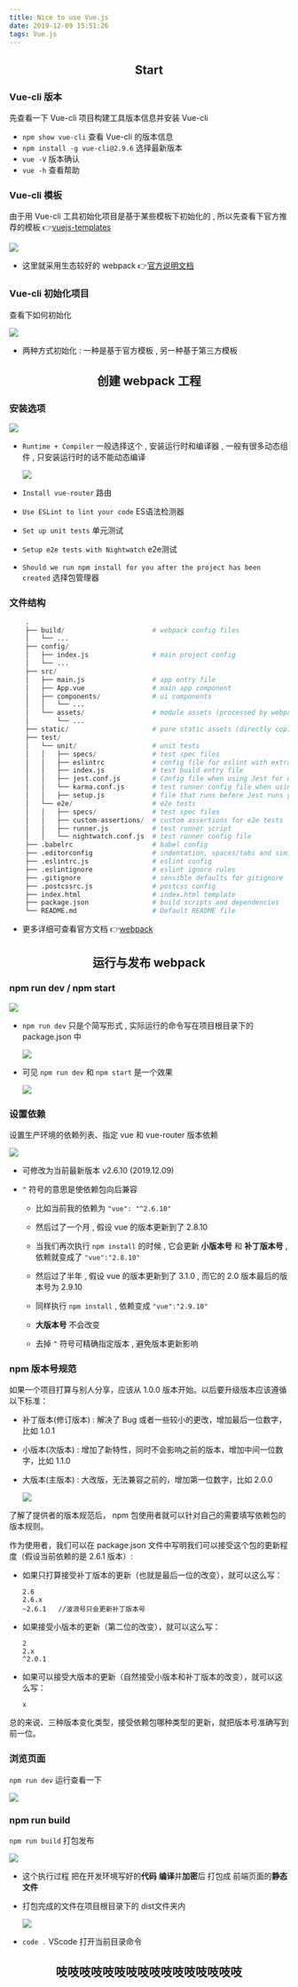 ```yaml
---
title: Nice to use Vue.js
date: 2019-12-09 15:51:26
tags: Vue.js
---
```


## <center>Start</center> 

### Vue-cli 版本

先查看一下 Vue-cli 项目构建工具版本信息并安装 Vue-cli
    
- `npm show vue-cli`  查看 Vue-cli 的版本信息
- `npm install -g vue-cli@2.9.6` 选择最新版本
- `vue -V` 版本确认
- `vue -h` 查看帮助

### Vue-cli 模板

由于用 Vue-cli 工具初始化项目是基于某些模板下初始化的 , 所以先查看下官方推荐的模板 👉[vuejs-templates](https://github.com/vuejs-templates)

![](/images/Vue2/01.png)

- 这里就采用生态较好的 webpack  👉[官方说明文档](http://vuejs-templates.github.io/webpack/)

### Vue-cli 初始化项目

查看下如何初始化

![](/images/Vue2/01.png)

- 两种方式初始化 : 一种是基于官方模板 , 另一种基于第三方模板

## <center>创建 webpack 工程</center>

### 安装选项

![](/images/Vue2/03.png)

- `Runtime + Compiler` 一般选择这个 , 安装运行时和编译器 , 一般有很多动态组件 , 只安装运行时的话不能动态编译

    ![](/images/Vue2/03-1.png)

- `Install vue-router` 路由
- `Use ESLint to lint your code` ES语法检测器
- `Set up unit tests` 单元测试
- `Setup e2e tests with Nightwatch` e2e测试
- `Should we run npm install for you after the project has been created` 选择包管理器

### 文件结构

```py
    .
    ├── build/                      # webpack config files
    │   └── ...
    ├── config/
    │   ├── index.js                # main project config
    │   └── ...
    ├── src/
    │   ├── main.js                 # app entry file
    │   ├── App.vue                 # main app component
    │   ├── components/             # ui components
    │   │   └── ...
    │   └── assets/                 # module assets (processed by webpack)
    │       └── ...
    ├── static/                     # pure static assets (directly copied)
    ├── test/
    │   └── unit/                   # unit tests
    │   │   ├── specs/              # test spec files
    │   │   ├── eslintrc            # config file for eslint with extra settings only for unit tests
    │   │   ├── index.js            # test build entry file
    │   │   ├── jest.conf.js        # Config file when using Jest for unit tests
    │   │   └── karma.conf.js       # test runner config file when using Karma for unit tests
    │   │   ├── setup.js            # file that runs before Jest runs your unit tests
    │   └── e2e/                    # e2e tests
    │   │   ├── specs/              # test spec files
    │   │   ├── custom-assertions/  # custom assertions for e2e tests
    │   │   ├── runner.js           # test runner script
    │   │   └── nightwatch.conf.js  # test runner config file
    ├── .babelrc                    # babel config
    ├── .editorconfig               # indentation, spaces/tabs and similar settings for your editor
    ├── .eslintrc.js                # eslint config
    ├── .eslintignore               # eslint ignore rules
    ├── .gitignore                  # sensible defaults for gitignore
    ├── .postcssrc.js               # postcss config
    ├── index.html                  # index.html template
    ├── package.json                # build scripts and dependencies
    └── README.md                   # Default README file
```
- 更多详细可查看官方文档 👉[webpack](http://vuejs-templates.github.io/webpack/)

## <center>运行与发布 webpack</center>

### npm run dev / npm start
![](/images/Vue2/04.png)

- `npm run dev` 只是个简写形式 , 实际运行的命令写在项目根目录下的 package.json 中

    ![](/images/Vue2/04-1.png)

- 可见 `npm run dev` 和 `npm start` 是一个效果

    ![](/images/Vue2/04-5.png)   

### 设置依赖

设置生产环境的依赖列表、指定 vue 和 vue-router 版本依赖

![](/images/Vue2/04-2.png)

- 可修改为当前最新版本 v2.6.10 (2019.12.09)

- `^` 符号的意思是使依赖包向后兼容

    - 比如当前我的依赖为 `"vue": "^2.6.10"` 

    - 然后过了一个月 , 假设 vue 的版本更新到了 2.8.10

    - 当我们再次执行 `npm install` 的时候 , 它会更新 **小版本号**  和 **补丁版本号**  , 依赖就变成了 `"vue":"2.8.10"`

    - 然后过了半年 , 假设 vue 的版本更新到了 3.1.0 , 而它的 2.0 版本最后的版本号为 2.9.10

    - 同样执行 `npm install` , 依赖变成 `"vue":"2.9.10"`

    - **大版本号** 不会改变

    - 去掉 `^` 符号可精确指定版本 , 避免版本更新影响

### npm 版本号规范

如果一个项目打算与别人分享，应该从 1.0.0 版本开始。以后要升级版本应该遵循以下标准：

- 补丁版本(修订版本) : 解决了 Bug 或者一些较小的更改，增加最后一位数字，比如 1.0.1

- 小版本(次版本) : 增加了新特性，同时不会影响之前的版本，增加中间一位数字，比如 1.1.0

- 大版本(主版本) : 大改版，无法兼容之前的，增加第一位数字，比如 2.0.0

    ![](/images/Vue2/04-3.png)

了解了提供者的版本规范后， npm 包使用者就可以针对自己的需要填写依赖包的版本规则。

作为使用者，我们可以在 package.json 文件中写明我们可以接受这个包的更新程度（假设当前依赖的是 2.6.1 版本）:

- 如果只打算接受补丁版本的更新（也就是最后一位的改变），就可以这么写：
    ```
    2.6
    2.6.x
    ~2.6.1   //波浪号只会更新补丁版本号
    ```
- 如果接受小版本的更新（第二位的改变），就可以这么写：
    ```
    2
    2.x
    ^2.0.1
    ```
- 如果可以接受大版本的更新（自然接受小版本和补丁版本的改变），就可以这么写：
    ```
    x
    ```

总的来说、三种版本变化类型，接受依赖包哪种类型的更新，就把版本号准确写到前一位。

### 浏览页面

`npm run dev` 运行查看一下

![](/images/Vue2/04-4.png)

### npm run build

`npm run build` 打包发布

![](/images/Vue2/05.png)

- 这个执行过程 把在开发环境写好的**代码** **编译**并**加密**后 打包成 前端页面的**静态文件**

- 打包完成的文件在项目根目录下的 dist文件夹内

    ![](/images/Vue2/05-1.png)

- `code .`  VScode 打开当前目录命令

## <center>吱吱吱吱吱吱吱吱吱吱吱吱吱吱吱吱</center>